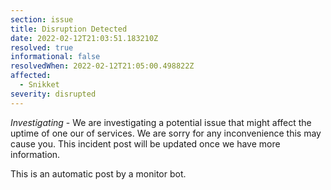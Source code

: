 ```yaml
---
section: issue
title: Disruption Detected
date: 2022-02-12T21:03:51.183210Z
resolved: true
informational: false
resolvedWhen: 2022-02-12T21:05:00.498822Z
affected:
  - Snikket
severity: disrupted
---
```

*Investigating* - We are investigating a potential issue that might affect the uptime of one our of services. We are sorry for any inconvenience this may cause you. This incident post will be updated once we have more information.

This is an automatic post by a monitor bot.
        